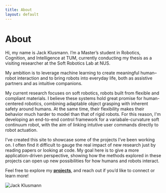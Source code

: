 ```yaml
---
title: About
layout: default
---
```


# About

<div class="intro">
  <div class="intro-text" markdown="1">

Hi, my name is Jack Klusmann. I’m a Master’s student in Robotics, Cognition, and Intelligence at TUM, currently conducting my thesis as a visiting researcher at the Soft Robotics Lab at NUS.

My ambition is to leverage machine learning to create meaningful human–robot interaction and to bring robots into everyday life, both as assistive partners and as intuitive companions.

My current research focuses on soft robotics, robots built from flexible and compliant materials. I believe these systems hold great promise for human-centered robotics, combining adaptable object grasping with inherent safety around humans. At the same time, their flexibility makes their behavior much harder to model than that of rigid robots. For this reason, I'm developing an end-to-end control framework for a variabale-curvature soft continuum robot, with the aim of linking intutive user commands directly to robot actuation.

I’ve created this site to showcase some of the projects I’ve been working on. I often find it difficult to gauge the real impact of new research just by reading papers or looking at code. My goal here is to give a more application-driven perspective, showing how the methods explored in these projects can open up new possibilities for how humans and robots interact.

Feel free to explore my **[projects](/projects/)**, and reach out if you’d like to connect or learn more!

  </div>

  <div class="intro-image">
    <img src="{{ '/assets/me.jpeg' | relative_url }}" alt="Jack Klusmann" loading="lazy">
  </div>
</div>
